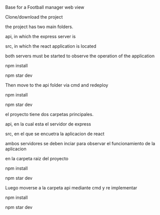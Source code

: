 Base for a Football manager web view

Clone/download the project

the project has two main folders.

api, in which the express server is

src, in which the react application is located

both servers must be started to observe the operation of the application

npm install

npm star dev

Then move to the api folder via cmd and redeploy

npm install

npm star dev





el proyecto tiene dos carpetas principales.

api, en la cual esta el servidor de express

src, en el que se encuetra la aplicacion de react

ambos servidores se deben inciar para observar el funcionamiento de la aplicacion

en la carpeta raiz del proyecto

npm install

npm star dev

Luego moverse a la carpeta api mediante cmd y re implementar 

npm install

npm star dev